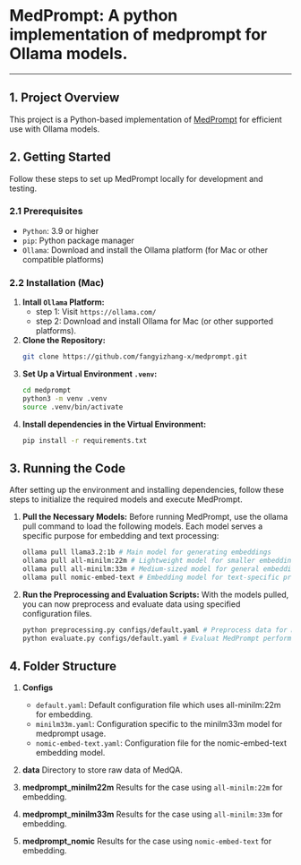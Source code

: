 # MedPrompt: A python implementation of medprompt for Ollama models.
---
## 1. Project Overview
This project is a Python-based implementation of [MedPrompt](https://arxiv.org/pdf/2311.16452) for efficient use with Ollama models.

## 2. Getting Started
Follow these steps to set up MedPrompt locally for development and testing.

### 2.1 Prerequisites
- `Python`: 3.9 or higher
- `pip`: Python package manager
- `Ollama`: Download and install the Ollama platform (for Mac or other compatible platforms)

### 2.2 Installation (Mac)
1. **Intall `Ollama` Platform:**
    - step 1: Visit `https://ollama.com/`
    - step 2: Download and install Ollama for Mac (or other supported platforms).
2. **Clone the Repository:**
    ```bash
    git clone https://github.com/fangyizhang-x/medprompt.git
    ```
3. **Set Up a Virtual Environment `.venv`:**
    ```bash
    cd medprompt
    python3 -m venv .venv
    source .venv/bin/activate
    ```
4. **Install dependencies in the Virtual Environment:**
    ```bash
    pip install -r requirements.txt
    ```

## 3. Running the Code
After setting up the environment and installing dependencies, follow these steps to initialize the required models and execute MedPrompt.
1. **Pull the Necessary Models:**
Before running MedPrompt, use the ollama pull command to load the following models. Each model serves a specific purpose for embedding and text processing:
    ```bash
    ollama pull llama3.2:1b # Main model for generating embeddings
    ollama pull all-minilm:22m # Lightweight model for smaller embeddings
    ollama pull all-minilm:33m # Medium-sized model for general embeddings
    ollama pull nomic-embed-text # Embedding model for text-specific processing
    ```
2. **Run the Preprocessing and Evaluation Scripts:**
With the models pulled, you can now preprocess and evaluate data using specified configuration files.
    ```bash
    python preprocessing.py configs/default.yaml # Preprocess data for MedPrompt with default settings
    python evaluate.py configs/default.yaml # Evaluat MedPrompt performance with default settings
    ```

## 4. Folder Structure
1. **Configs**
    - `default.yaml`: Default configuration file which uses all-minilm:22m for embedding.
    - `minilm33m.yaml`: Configuration specific to the minilm33m model for medprompt usage.
    - `nomic-embed-text.yaml`: Configuration file for the nomic-embed-text embedding model.

2. **data**
Directory to store raw data of MedQA.

3. **medprompt_minilm22m**
Results for the case using `all-minilm:22m` for embedding.

4. **medprompt_minilm33m**
Results for the case using `all-minilm:33m` for embedding.

5. **medprompt_nomic**
Results for the case using `nomic-embed-text` for embedding.